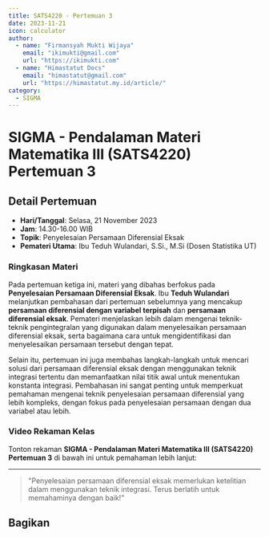 ```yaml
--- 
title: SATS4220 - Pertemuan 3
date: 2023-11-21
icon: calculator
author:
  - name: "Firmansyah Mukti Wijaya"
    email: "ikimukti@gmail.com"
    url: "https://ikimukti.com"
  - name: "Himastatut Docs"
    email: "himastatut@gmail.com"
    url: "https://himastatut.my.id/article/"
category:
  - SIGMA
--- 
```


# SIGMA - Pendalaman Materi Matematika III (SATS4220) Pertemuan 3

## Detail Pertemuan

- **Hari/Tanggal**: Selasa, 21 November 2023
- **Jam**: 14.30-16.00 WIB
- **Topik**: Penyelesaian Persamaan Diferensial Eksak
- **Pemateri Utama**: Ibu Teduh Wulandari, S.Si., M.Si (Dosen Statistika UT)

### Ringkasan Materi
Pada pertemuan ketiga ini, materi yang dibahas berfokus pada **Penyelesaian Persamaan Diferensial Eksak**. Ibu **Teduh Wulandari** melanjutkan pembahasan dari pertemuan sebelumnya yang mencakup **persamaan diferensial dengan variabel terpisah** dan **persamaan diferensial eksak**. Pemateri menjelaskan lebih dalam mengenai teknik-teknik pengintegralan yang digunakan dalam menyelesaikan persamaan diferensial eksak, serta bagaimana cara untuk mengidentifikasi dan menyelesaikan persamaan tersebut dengan tepat.

Selain itu, pertemuan ini juga membahas langkah-langkah untuk mencari solusi dari persamaan diferensial eksak dengan menggunakan teknik integrasi tertentu dan memanfaatkan nilai titik awal untuk menentukan konstanta integrasi. Pembahasan ini sangat penting untuk memperkuat pemahaman mengenai teknik penyelesaian persamaan diferensial yang lebih kompleks, dengan fokus pada penyelesaian persamaan dengan dua variabel atau lebih.

### Video Rekaman Kelas
Tonton rekaman **SIGMA - Pendalaman Materi Matematika III (SATS4220) Pertemuan 3** di bawah ini untuk pemahaman lebih lanjut:

<VidStack
  src="https://www.youtube.com/watch?v=lo5IjMcZCY8"
  title="SIGMA - Pendalaman Materi Matematika III (SATS4220) Pertemuan 3"
/>

--- 

> "Penyelesaian persamaan diferensial eksak memerlukan ketelitian dalam menggunakan teknik integrasi. Terus berlatih untuk memahaminya dengan baik!"


## Bagikan
<Share colorful />
<GitContributors />
<GitChangelog />